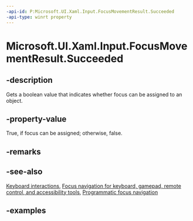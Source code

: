 ```yaml
---
-api-id: P:Microsoft.UI.Xaml.Input.FocusMovementResult.Succeeded
-api-type: winrt property
---
```


<!-- Property syntax.
public bool Succeeded { get; }
-->

# Microsoft.UI.Xaml.Input.FocusMovementResult.Succeeded

## -description

Gets a boolean value that indicates whether focus can be assigned to an object.

## -property-value

True, if focus can be assigned; otherwise, false.

## -remarks

## -see-also

[Keyboard interactions](/windows/uwp/design/input/keyboard-interactions), [Focus navigation for keyboard, gamepad, remote control, and accessibility tools](/windows/uwp/design/input/focus-navigation), [Programmatic focus navigation](/windows/uwp/design/input/focus-navigation-programmatic)

## -examples
